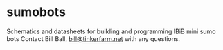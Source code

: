 # sumobots
Schematics and datasheets for building and programming IBiB mini sumo bots
Contact Bill Ball, bill@tinkerfarm.net with any questions.
